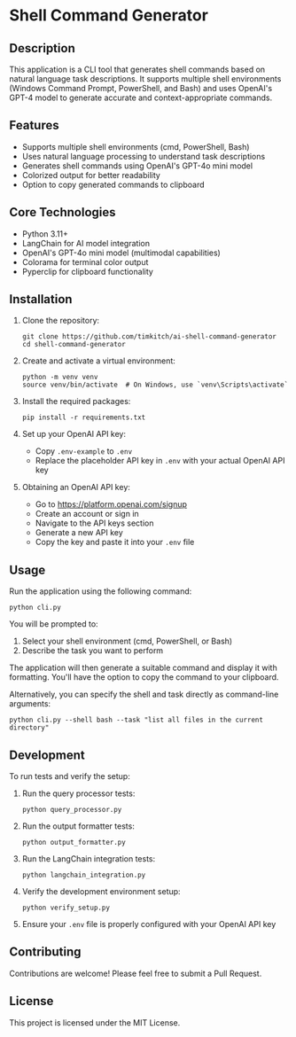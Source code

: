 # Shell Command Generator

## Description

This application is a CLI tool that generates shell commands based on natural language task descriptions. It supports multiple shell environments (Windows Command Prompt, PowerShell, and Bash) and uses OpenAI's GPT-4 model to generate accurate and context-appropriate commands.

## Features

- Supports multiple shell environments (cmd, PowerShell, Bash)
- Uses natural language processing to understand task descriptions
- Generates shell commands using OpenAI's GPT-4o mini model
- Colorized output for better readability
- Option to copy generated commands to clipboard

## Core Technologies

- Python 3.11+
- LangChain for AI model integration
- OpenAI's GPT-4o mini model (multimodal capabilities)
- Colorama for terminal color output
- Pyperclip for clipboard functionality

## Installation

1. Clone the repository:
   ```
   git clone https://github.com/timkitch/ai-shell-command-generator
   cd shell-command-generator
   ```

2. Create and activate a virtual environment:
   ```
   python -m venv venv
   source venv/bin/activate  # On Windows, use `venv\Scripts\activate`
   ```

3. Install the required packages:
   ```
   pip install -r requirements.txt
   ```

4. Set up your OpenAI API key:
   - Copy `.env-example` to `.env`
   - Replace the placeholder API key in `.env` with your actual OpenAI API key

5. Obtaining an OpenAI API key:
   - Go to https://platform.openai.com/signup
   - Create an account or sign in
   - Navigate to the API keys section
   - Generate a new API key
   - Copy the key and paste it into your `.env` file

## Usage

Run the application using the following command:

```
python cli.py
```

You will be prompted to:
1. Select your shell environment (cmd, PowerShell, or Bash)
2. Describe the task you want to perform

The application will then generate a suitable command and display it with formatting. You'll have the option to copy the command to your clipboard.

Alternatively, you can specify the shell and task directly as command-line arguments:

```
python cli.py --shell bash --task "list all files in the current directory"
```

## Development

To run tests and verify the setup:

1. Run the query processor tests:
   ```
   python query_processor.py
   ```

2. Run the output formatter tests:
   ```
   python output_formatter.py
   ```

3. Run the LangChain integration tests:
   ```
   python langchain_integration.py
   ```

4. Verify the development environment setup:
   ```
   python verify_setup.py
   ```

5. Ensure your `.env` file is properly configured with your OpenAI API key

## Contributing

Contributions are welcome! Please feel free to submit a Pull Request.

## License

This project is licensed under the MIT License.
